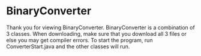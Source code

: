 # BinaryConverter

Thank you for viewing BinaryConverter.  BinaryConverter is a combination of 3 classes.  When downloading, make sure that you download all 3 files or else you may get compiler errors.  To start the program, run ConverterStart.java and the other classes will run.
